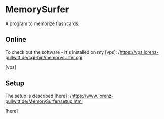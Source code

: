 # MemorySurfer

A program to memorize flashcards.

## Online

To check out the software - it's installed on my
[vps]:
/https://vps.lorenz-pullwitt.de/cgi-bin/memorysurfer.cgi

[vps]

## Setup

The setup is described
[here]:
/https://www.lorenz-pullwitt.de/MemorySurfer/setup.html

[here]
